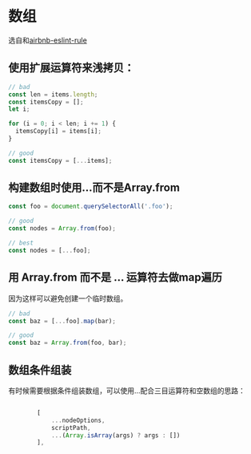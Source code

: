 # 数组

选自和[airbnb-eslint-rule](https://github.com/lin-123/javascript#types)


## 使用扩展运算符来浅拷贝：

``` js
// bad
const len = items.length;
const itemsCopy = [];
let i;

for (i = 0; i < len; i += 1) {
  itemsCopy[i] = items[i];
}

// good
const itemsCopy = [...items];
```

## 构建数组时使用...而不是Array.from

``` js
const foo = document.querySelectorAll('.foo');

// good
const nodes = Array.from(foo);

// best
const nodes = [...foo];
```

## 用 Array.from 而不是 ... 运算符去做map遍历

因为这样可以避免创建一个临时数组。
 
``` js
// bad
const baz = [...foo].map(bar);

// good
const baz = Array.from(foo, bar);
```

## 数组条件组装

有时候需要根据条件组装数组，可以使用...配合三目运算符和空数组的思路：

``` js

		[
			...nodeOptions,
			scriptPath,
			...(Array.isArray(args) ? args : [])
		],
```

